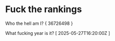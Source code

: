# Fuck the rankings

Who the hell am I?
{ 36726498 }

What fucking year is it?
[ 2025-05-27T16:20:00Z ]
